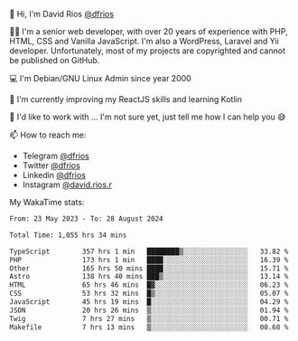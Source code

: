 👋 Hi, I'm David Rios [@dfrios](https://github.com/dfrios)

👨‍💻 I'm a senior web developer, with over 20 years of experience with PHP, HTML, CSS and Vanilla JavaScript. I'm also a WordPress, Laravel and Yii developer. Unfortunately, most of my projects are copyrighted and cannot be published on GitHub.

💻 I'm Debian/GNU Linux Admin since year 2000

🌱 I'm currently improving my ReactJS skills and learning Kotlin

💞️ I'd like to work with ... I'm not sure yet, just tell me how I can help you 😅


📫 How to reach me:
* Telegram [@dfrios](https://t.me/dfrios)
* Twitter [@dfrios](https://twitter.com/dfrios)
* Linkedin [@dfrios](https://linkedin.com/in/dfrios)
* Instagram [@david.rios.r](https://instagram.com/david.rios.r)



My WakaTime stats:
<!--START_SECTION:waka-->

```txt
From: 23 May 2023 - To: 28 August 2024

Total Time: 1,055 hrs 34 mins

TypeScript        357 hrs 1 min   ████████▒░░░░░░░░░░░░░░░░   33.82 %
PHP               173 hrs 1 min   ████░░░░░░░░░░░░░░░░░░░░░   16.39 %
Other             165 hrs 50 mins ████░░░░░░░░░░░░░░░░░░░░░   15.71 %
Astro             138 hrs 40 mins ███▒░░░░░░░░░░░░░░░░░░░░░   13.14 %
HTML              65 hrs 46 mins  █▓░░░░░░░░░░░░░░░░░░░░░░░   06.23 %
CSS               53 hrs 32 mins  █▒░░░░░░░░░░░░░░░░░░░░░░░   05.07 %
JavaScript        45 hrs 19 mins  █░░░░░░░░░░░░░░░░░░░░░░░░   04.29 %
JSON              20 hrs 26 mins  ▒░░░░░░░░░░░░░░░░░░░░░░░░   01.94 %
Twig              7 hrs 27 mins   ▒░░░░░░░░░░░░░░░░░░░░░░░░   00.71 %
Makefile          7 hrs 13 mins   ▒░░░░░░░░░░░░░░░░░░░░░░░░   00.68 %
```

<!--END_SECTION:waka-->
